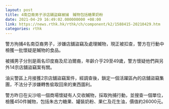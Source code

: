 ```yaml
---
layout: post
title: 4南亞裔男子涉店舖盜竊被捕　贓物包括糖果奶粉
date: 2021-04-29 16:49:02.000000000 +08:00
link: https://news.rthk.hk/rthk/ch/component/k2/1588415-20210429.htm
categories: rthk
---
```


警方拘捕4名南亞裔男子，涉嫌店舖盜竊及處理贓物，現正被扣查，警方在行動中檢獲一批懷疑是贓物的食品。

被捕男子分別是兩名印度裔及尼泊爾裔，年齡介乎29至49歲，警方懷疑他們與另外14宗店舖盜竊案有關。

油尖警區上月接獲2宗店舖盜竊案件，經調查後，鎖定一個活躍區內的店舖盜竊集團，不法分子涉嫌轉售偷取回來的東西圖利。

警方昨日在尖沙咀一個商場懷疑有人交收贓物，採取拘捕行動，並搜查一個單位，檢獲450件贓物，包括朱古力糖果、罐裝奶粉、果仁及花生油，價值約26000元。
